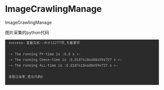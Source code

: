 # ImageCrawlingManage

ImageCrawlingManage

图片采集的python代码

![img1.png](https://raw.githubusercontent.com/Adsryen/ImageCrawlingManage/main/img1.png)
